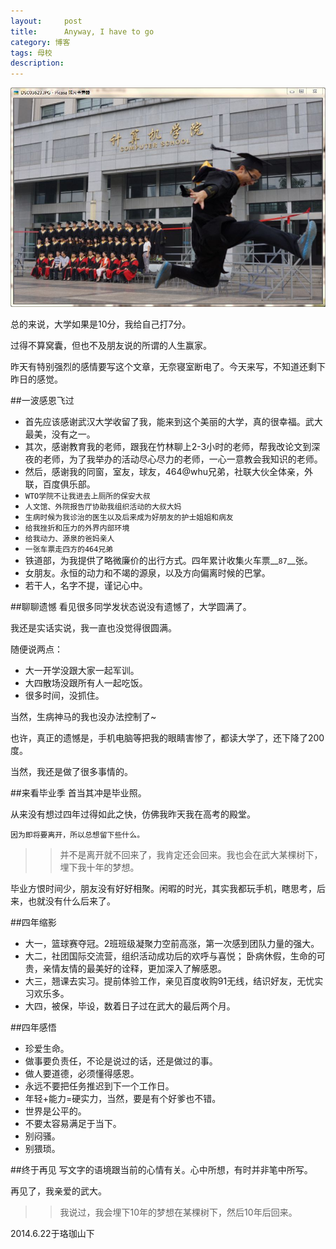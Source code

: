 ```yaml
---
layout:     post
title:      Anyway, I have to go
category: 博客
tags: 母校
description: 
---
```

![img](/public/upload/whu/bye.jpg)

总的来说，大学如果是10分，我给自己打7分。

过得不算窝囊，但也不及朋友说的所谓的人生赢家。

昨天有特别强烈的感情要写这个文章，无奈寝室断电了。今天来写，不知道还剩下昨日的感觉。

##一波感恩飞过
*	首先应该感谢武汉大学收留了我，能来到这个美丽的大学，真的很幸福。武大最美，没有之一。
*	其次，感谢教育我的老师，跟我在竹林聊上2-3小时的老师，帮我改论文到深夜的老师，为了我举办的活动尽心尽力的老师，一心一意教会我知识的老师。
*	然后，感谢我的同窗，室友，球友，464@whu兄弟，社联大伙全体亲，外联，百度俱乐部。
*	`WTO学院不让我进去上厕所的保安大叔`
*	`人文馆、外院报告厅协助我组织活动的大叔大妈`
*	`生病时候为我诊治的医生以及后来成为好朋友的护士姐姐和病友`
*	`给我挫折和压力的外界内部环境`
*	`给我动力、源泉的爸妈亲人`
*	`一张车票走四方的464兄弟`
*	铁道部，为我提供了略微廉价的出行方式。四年累计收集火车票__`87`__张。
*	女朋友。永恒的动力和不竭的源泉，以及方向偏离时候的巴掌。
*	若干人，名字不提，谨记心中。

##聊聊遗憾
看见很多同学发状态说没有遗憾了，大学圆满了。

我还是实话实说，我一直也没觉得很圆满。

随便说两点：

*	大一开学没跟大家一起军训。
*	大四散场没跟所有人一起吃饭。
*	很多时间，没抓住。

当然，生病神马的我也没办法控制了~

也许，真正的遗憾是，手机电脑等把我的眼睛害惨了，都读大学了，还下降了200度。

当然，我还是做了很多事情的。

##来看毕业季
首当其冲是毕业照。

从来没有想过四年过得如此之快，仿佛我昨天我在高考的殿堂。

`因为即将要离开，所以总想留下些什么。`

>>并不是离开就不回来了，我肯定还会回来。我也会在武大某棵树下，埋下我十年的梦想。

毕业方恨时间少，朋友没有好好相聚。闲暇的时光，其实我都玩手机，瞎思考，后来，也就没有什么后来了。

##四年缩影
*	大一，篮球赛夺冠。2班班级凝聚力空前高涨，第一次感到团队力量的强大。
*	大二，社团国际交流营，组织活动成功后的欢呼与喜悦； 卧病休假，生命的可贵，亲情友情的最美好的诠释，更加深入了解感恩。
*	大三，翘课去实习。提前体验工作，亲见百度收购91无线，结识好友，无忧实习欢乐多。
*	大四，被保，毕设，数着日子过在武大的最后两个月。

##四年感悟
*	珍爱生命。
*	做事要负责任，不论是说过的话，还是做过的事。
*	做人要道德，必须懂得感恩。
*	永远不要把任务推迟到下一个工作日。
*	年轻+能力=硬实力，当然，要是有个好爹也不错。
*	世界是公平的。
*	不要太容易满足于当下。
*	别闷骚。
*	别猥琐。

##终于再见
写文字的语境跟当前的心情有关。心中所想，有时并非笔中所写。

再见了，我亲爱的武大。

>>我说过，我会埋下10年的梦想在某棵树下，然后10年后回来。


2014.6.22于珞珈山下




